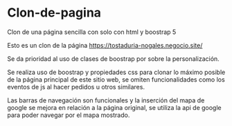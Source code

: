 # Clon-de-pagina
Clon de una página sencilla con solo con html y boostrap 5

Esto es un clon de la página https://tostaduria-nogales.negocio.site/

Se da prioridad al uso de clases de boostrap por sobre la personalización.

Se realiza uso de boostrap y propiedades css para clonar lo máximo posible de la página principal de este sitio web, se omiten funcionalidades como los eventos de js al hacer pedidos u otros similares.

Las barras de navegación son funcionales y la inserción del mapa de google se mejora en relación a la página original, se utiliza la api de google para poder navegar por el mapa mostrado.
